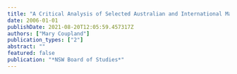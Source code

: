 ```yaml
---
title: "A Critical Analysis of Selected Australian and International Mathematics Syllabuses for the Post-Compulsory Years of Secondary Schooling"
date: 2006-01-01
publishDate: 2021-08-20T12:05:59.457317Z
authors: ["Mary Coupland"]
publication_types: ["2"]
abstract: ""
featured: false
publication: "*NSW Board of Studies*"
---
```


